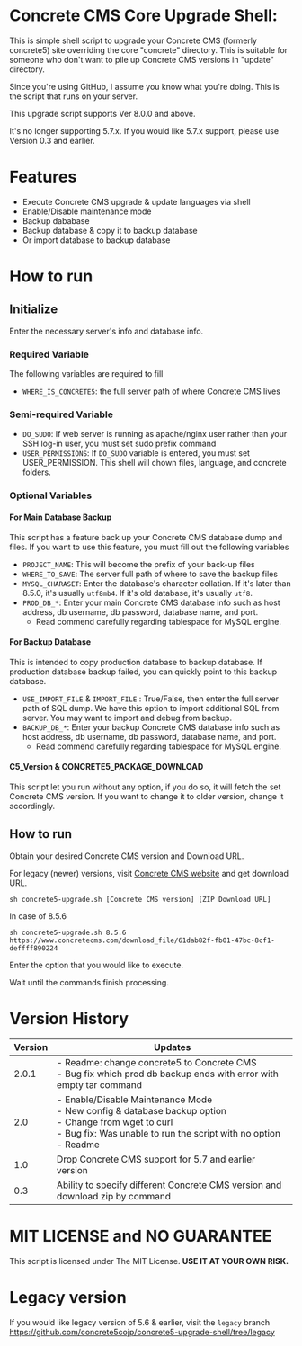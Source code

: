 # Concrete CMS Core Upgrade Shell:

This is simple shell script to upgrade your Concrete CMS (formerly concrete5) site overriding the core "concrete" directory.
This is suitable for someone who don't want to pile up Concrete CMS versions in "update" directory.

Since you're using GitHub, I assume you know what you're doing. This is the script that runs on your server.

This upgrade script supports Ver 8.0.0 and above.

It's no longer supporting 5.7.x. If you would like 5.7.x support, please use Version 0.3 and earlier.

# Features

- Execute Concrete CMS upgrade & update languages via shell
- Enable/Disable maintenance mode
- Backup dababase
- Backup database & copy it to backup database
- Or import database to backup database

# How to run

## Initialize

Enter the necessary server's info and database info.

### Required Variable

The following variables are required to fill

- `WHERE_IS_CONCRETE5`: the full server path of where Concrete CMS lives

### Semi-required Variable

- `DO_SUDO`: If web server is running as apache/nginx user rather than your SSH log-in user, you must set sudo prefix command
- `USER_PERMISSIONS`: If `DO_SUDO` variable is entered, you must set USER_PERMISSION. This shell will chown files, language, and concrete folders.

### Optional Variables

#### For Main Database Backup

This script has a feature back up your Concrete CMS database dump and files. If you want to use this feature, you must fill out the following variables

- `PROJECT_NAME`: This will become the prefix of your back-up files
- `WHERE_TO_SAVE`: The server full path of where to save the backup files
- `MYSQL_CHARASET`: Enter the database's character collation. If it's later than 8.5.0, it's usually `utf8mb4`. If it's old database, it's usually `utf8`.
- `PROD_DB_*`: Enter your main Concrete CMS database info such as host address, db username, db password, database name, and port.
    - Read commend carefully regarding tablespace for MySQL engine.

#### For Backup Database

This is intended to copy production database to backup database.
If production database backup failed, you can quickly point to this backup database.

- `USE_IMPORT_FILE` & `IMPORT_FILE` : True/False, then enter the full server path of SQL dump. We have this option to import additional SQL from server. You may want to import and debug from backup.
- `BACKUP_DB_*`: Enter your backup Concrete CMS database info such as host address, db username, db password, database name, and port.
    - Read commend carefully regarding tablespace for MySQL engine.

#### C5_Version & CONCRETE5_PACKAGE_DOWNLOAD

This script let you run without any option, if you do so, it will fetch the set Concrete CMS version.
If you want to change it to older version, change it accordingly.

## How to run

Obtain your desired Concrete CMS version and Download URL.

For legacy (newer) versions, visit [Concrete CMS website](https://marketplace.concretecms.com/developers/developer-downloads) and get download URL.

```
sh concrete5-upgrade.sh [Concrete CMS version] [ZIP Download URL]
```

In case of 8.5.6

```
sh concrete5-upgrade.sh 8.5.6 https://www.concretecms.com/download_file/61dab82f-fb01-47bc-8cf1-deffff890224
```

Enter the option that you would like to execute.

Wait until the commands finish processing.

# Version History

Version | Updates
----|----------
2.0.1 | - Readme: change concrete5 to Concrete CMS<br>- Bug fix which prod db backup ends with error with empty tar command
2.0 | - Enable/Disable Maintenance Mode<br>- New config & database backup option<br>- Change from wget to curl<br>- Bug fix: Was unable to run the script with no option<br>- Readme
1.0 | Drop Concrete CMS support for 5.7 and earlier version
0.3 | Ability to specify different Concrete CMS version and download zip by command


# MIT LICENSE and NO GUARANTEE

This script is licensed under The MIT License. **USE IT AT YOUR OWN RISK.**

# Legacy version

If you would like legacy version of 5.6 & earlier, visit the `legacy` branch
https://github.com/concrete5cojp/concrete5-upgrade-shell/tree/legacy
